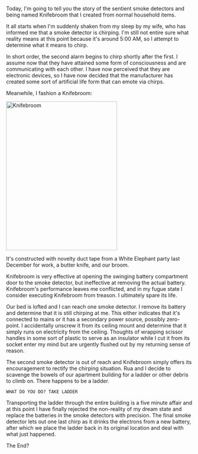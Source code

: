 <!--
{
    "title": "The Legend of Knifebroom",
    "post_date": "2012-04-04 10:52 AM",
    "tags": ["knifebroom"]
}
-->

Today, I'm going to tell you the story of the sentient smoke detectors and being named Knifebroom that I created from normal household items.

It all starts when I'm suddenly shaken from my sleep by my wife, who has informed me that a smoke detector is chirping. I'm still not entire sure what reality means at this point because it's around 5:00 AM, so I attempt to determine what it means to chirp. 

In short order, the second alarm begins to chirp shortly after the first. I assume now that they have attained some form of consciousness and are communicating with each other. I have now perceived that they are electronic devices, so I have now decided that the manufacturer has created some sort of artificial life form that can emote via chirps.

Meanwhile, I fashion a Knifebroom:

<img src="http://i.imgur.com/JCD77.jpg" width="300" height="403" alt="Knifebroom"/>

It's constructed with novelty duct tape from a White Elephant party last December for work, a butter knife, and our broom.

Knifebroom is very effective at opening the swinging battery compartment door to the smoke detector, but ineffective at removing the actual battery. Knifebroom's performance leaves me conflicted, and in my fugue state I consider executing Knifebroom from treason. I ultimately spare its life.

Our bed is lofted and I can reach one smoke detector. I remove its battery and determine that it is still chirping at me. This either indicates that it's connected to mains or it has a secondary power source, possibly zero-point. I accidentally unscrew it from its ceiling mount and determine that it simply runs on electricity from the ceiling. Thoughts of wrapping scissor handles in some sort of plastic to serve as an insulator while I cut it from its socket enter my mind but are urgently flushed out by my returning sense of reason.

The second smoke detector is out of reach and Knifebroom simply offers its encouragement to rectify the chirping situation. Rua and I decide to scavenge the bowels of our apartment building for a ladder or other debris to climb on. There happens to be a ladder.

    WHAT DO YOU DO? TAKE LADDER

Transporting the ladder through the entire building is a five minute affair and at this point I have finally rejected the non-reality of my dream state and replace the batteries in the smoke detectors with precision. The final smoke detector lets out one last chirp as it drinks the electrons from a new battery, after which we place the ladder back in its original location and deal with what just happened.

The End?
